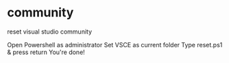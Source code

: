 # community
reset visual studio community

Open Powershell as administrator
Set VSCE as current folder
Type reset.ps1 & press return
You're done!
